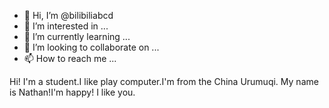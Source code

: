 - 👋 Hi, I’m @bilibiliabcd
- 👀 I’m interested in ...
- 🌱 I’m currently learning ...
- 💞️ I’m looking to collaborate on ...
- 📫 How to reach me ...

<!---
bilibiliabcd/bilibiliabcd is a ✨ special ✨ repository because its `README.md` (this file) appears on your GitHub profile.
You can click the Preview link to take a look at your changes.
--->
Hi!
I'm a student.I like play computer.I'm from the China Urumuqi.
My name is Nathan!I'm happy!
I like you.
